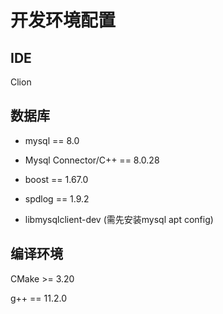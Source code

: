 # 开发环境配置

## IDE

Clion

## 数据库

- mysql == 8.0

- Mysql Connector/C++ == 8.0.28

- boost == 1.67.0

- spdlog == 1.9.2

- libmysqlclient-dev (需先安装mysql apt config)

## 编译环境

CMake >= 3.20

g++ == 11.2.0

